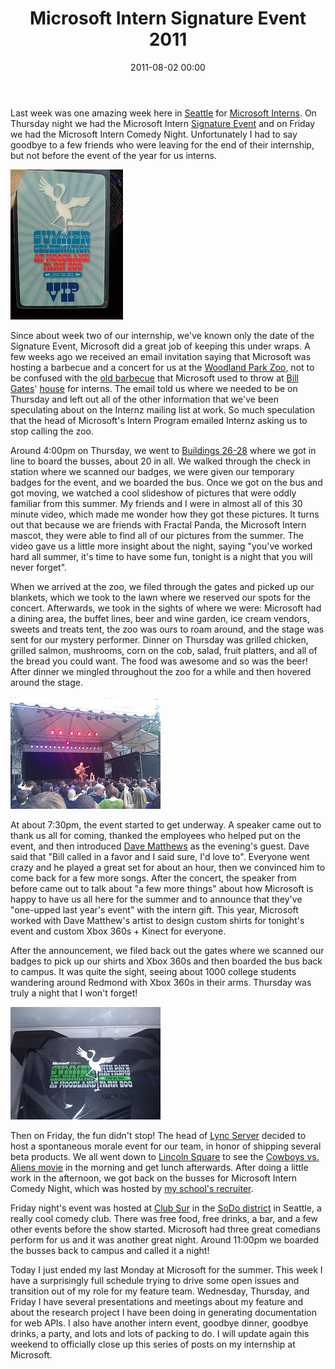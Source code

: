 ﻿---
layout: post
title: Microsoft Intern Signature Event 2011
date: 2011-08-02 00:00
comments: true
categories: []
---
<p>Last week was one amazing week here in <a href="http://www.seattle.gov/visiting/" target="_blank">Seattle</a> for <a href="http://careers.microsoft.com/careers/en/us/collegeinternships.aspx" target="_blank">Microsoft Interns</a>. On Thursday night we had the Microsoft Intern <a href="http://jobsblog.com/blog/microsoftinterncelebration2011/" target="_blank">Signature Event</a> and on Friday we had the Microsoft Intern Comedy Night. Unfortunately I had to say goodbye to a few friends who were leaving for the end of their internship, but not before the event of the year for us interns.</p>

<img src="/images/2012/05/5986465935_07543698bf_m_d.jpg" alt="badge" />

<p>Since about week two of our internship, we've known only the date of the Signature Event, Microsoft did a great job of keeping this under wraps. A few weeks ago we received an email invitation saying that Microsoft was hosting a barbecue and a concert for us at the <a href="http://www.zoo.org/" target="_blank">Woodland Park Zoo</a>, not to be confused with the <a href="http://www.eweek.com/c/a/IT-Management/Microsoft-Summer-Interns-Party-at-Bills/" target="_blank">old barbecue</a> that Microsoft used to throw at <a href="http://www.microsoft.com/presspass/exec/billg/" target="_blank">Bill Gates</a>' <a href="http://en.wikipedia.org/wiki/Bill_Gates'_house" target="_blank">house</a> for interns. The email told us where we needed to be on Thursday and left out all of the other information that we've been speculating about on the Internz mailing list at work. So much speculation that the head of Microsoft's Intern Program emailed Internz asking us to stop calling the zoo.</p>

<p>Around 4:00pm on Thursday, we went to <a href="https://foursquare.com/venue/122809" target="_blank">Buildings 26-28</a> where we got in line to board the busses, about 20 in all. We walked through the check in station where we scanned our badges, we were given our temporary badges for the event, and we boarded the bus. Once we got on the bus and got moving, we watched a cool slideshow of pictures that were oddly familiar from this summer. My friends and I were in almost all of this 30 minute video, which made me wonder how they got these pictures. It turns out that because we are friends with Fractal Panda, the Microsoft Intern mascot, they were able to find all of our pictures from the summer. The video gave us a little more insight about the night, saying "you've worked hard all summer, it's time to have some fun, tonight is a night that you will never forget".</p>

<p>When we arrived at the zoo, we filed through the gates and picked up our blankets, which we took to the lawn where we reserved our spots for the concert. Afterwards, we took in the sights of where we were: Microsoft had a dining area, the buffet lines, beer and wine garden, ice cream vendors, sweets and treats tent, the zoo was ours to roam around, and the stage was sent for our mystery performer. Dinner on Thursday was grilled chicken, grilled salmon, mushrooms, corn on the cob, salad, fruit platters, and all of the bread you could want. The food was awesome and so was the beer! After dinner we mingled throughout the zoo for a while and then hovered around the stage.</p>

<img src="/images/2012/05/5987029290_b108a290c5_m_d.jpg" alt="dave matthews" />

<p>At about 7:30pm, the event started to get underway. A speaker came out to thank us all for coming, thanked the employees who helped put on the event, and then introduced <a href="http://www.davematthewsband.com/" target="_blank">Dave Matthews</a> as the evening's guest. Dave said that "Bill called in a favor and I said sure, I'd love to". Everyone went crazy and he played a great set for about an hour, then we convinced him to come back for a few more songs. After the concert, the speaker from before came out to talk about "a few more things" about how Microsoft is happy to have us all here for the summer and to announce that they've "one-upped last year's event" with the intern gift. This year, Microsoft worked with Dave Matthew's artist to design custom shirts for tonight's event and custom Xbox 360s + Kinect for everyone.</p>

<p>After the announcement, we filed back out the gates where we scanned our badges to pick up our shirts and Xbox 360s and then boarded the bus back to campus. It was quite the sight, seeing about 1000 college students wandering around Redmond with Xbox 360s in their arms. Thursday was truly a night that I won't forget!</p>

<img src="/images/2012/05/5986471043_e0165449e7_m_d.jpg" alt="xbox" />

<p>Then on Friday, the fun didn't stop! The head of <a href="http://lync.microsoft.com/en-us/Pages/default.aspx" target="_blank">Lync Server</a> decided to host a spontaneous morale event for our team, in honor of shipping several beta products. We all went down to <a href="http://www.bellevuesquare.com/" target="_blank">Lincoln Square</a> to see the <a href="http://www.cowboysandaliensmovie.com/" target="_blank">Cowboys vs. Aliens movie</a> in the morning and get lunch afterwards. After doing a little work in the afternoon, we got back on the busses for Microsoft Intern Comedy Night, which was hosted by <a href="http://careers.microsoft.com/careers/en/us/RecruiterRondell.aspx" target="_blank">my school's recruiter</a>.</p>

<p>Friday night's event was hosted at <a href="http://www.seattleclubsur.com/" target="_blank">Club Sur</a> in the <a href="http://en.wikipedia.org/wiki/SoDo,_Seattle" target="_blank">SoDo district</a> in Seattle, a really cool comedy club. There was free food, free drinks, a bar, and a few other events before the show started. Microsoft had three great comedians perform for us and it was another great night. Around 11:00pm we boarded the busses back to campus and called it a night!</p>

<p>Today I just ended my last Monday at Microsoft for the summer. This week I have a surprisingly full schedule trying to drive some open issues and transition out of my role for my feature team. Wednesday, Thursday, and Friday I have several presentations and meetings about my feature and about the research project I have been doing in generating documentation for web APIs. I also have another intern event, goodbye dinner, goodbye drinks, a party, and lots and lots of packing to do. I will update again this weekend to officially close up this series of posts on my internship at Microsoft.</p>
